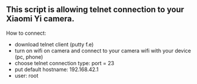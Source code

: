 ## This script is allowing telnet connection to your Xiaomi Yi camera.

How to connect:

 * download telnet client (putty f.e)
 * turn on wifi on camera and connect to your camera wifi with your device (pc, phone)
 * choose telnet connection type: port = 23
 * put default hostname: 192.168.42.1
 * user: root
